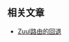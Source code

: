 ## 相关文章

+ [Zuul路由的回退](http://tu-yucheng.github.io/springcloud/2023/05/13/spring-zuul-fallback-route.html)